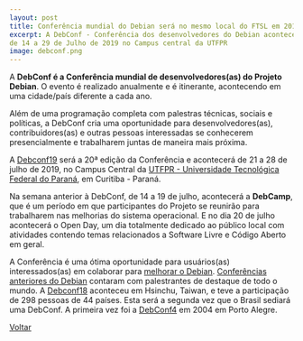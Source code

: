 ```yaml
---
layout: post
title: Conferência mundial do Debian será no mesmo local do FTSL em 2019
excerpt: A DebConf - Conferência dos desenvolvedores do Debian acontecerá 
de 14 a 29 de Julho de 2019 no Campus central da UTFPR
image: debconf.png
---
```


A **DebConf é a Conferência mundial de desenvolvedores(as) do Projeto Debian**.
O evento é realizado anualmente e é itinerante, acontecendo em uma cidade/país
diferente a cada ano.

Além de uma programação completa com palestras técnicas, sociais e políticas, a
DebConf cria uma oportunidade para desenvolvedores(as), contribuidores(as) e
outras pessoas interessadas se conhecerem presencialmente e trabalharem juntas
de maneira mais próxima.

A [Debconf19](https://debconf19.debconf.org) será a 20ª edição da Conferência 
e acontecerá de 21 a 28 de julho de 2019, no Campus Central da
[UTFPR - Universidade Tecnológica Federal do Paraná](http://utfpr.edu.br), em
Curitiba - Paraná.

Na semana anterior à DebConf, de 14 a 19 de julho, acontecerá a **DebCamp**, que é
um período em que participantes do Projeto se reunirão para
trabalharem nas melhorias do sistema operacional. E no dia 20
de julho acontecerá o Open Day, um dia totalmente dedicado ao público local 
com atividades contendo temas relacionados a Software Livre e Código Aberto 
em geral.

A Conferência é uma ótima oportunidade para usuários(as) interessados(as) em
colaborar para [melhorar o Debian](https://www.debian.org/intro/help).
[Conferências anteriores do Debian](https://www.debconf.org) contaram com
palestrantes de destaque de todo o mundo.
A [Debconf18](https://debconf18.debconf.org) aconteceu em Hsinchu, Taiwan, e
teve a participação de 298 pessoas de 44 países. Esta será a segunda vez que o
Brasil sediará uma DebConf. A primeira vez foi a
[DebConf4](https://debconf4.debconf.org) em 2004 em Porto Alegre.




<a href="{{ site.baseurl }}/index.html">Voltar</a>
